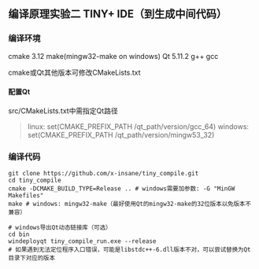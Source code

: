 ## 编译原理实验二 TINY+ IDE（到生成中间代码）

### 编译环境

cmake 3.12
make(mingw32-make on windows)
Qt 5.11.2
g++ gcc

cmake或Qt其他版本可修改CMakeLists.txt

#### 配置Qt

src/CMakeLists.txt中需指定Qt路径

> linux: set(CMAKE_PREFIX_PATH /qt_path/version/gcc_64)
> windows: set(CMAKE_PREFIX_PATH /qt_path/version/mingw53_32)

### 编译代码

```
git clone https://github.com/x-insane/tiny_compile.git
cd tiny_compile
cmake -DCMAKE_BUILD_TYPE=Release .. # windows需要加参数: -G "MinGW Makefiles"
make # windows: mingw32-make（最好使用Qt的mingw32-make的32位版本以免版本不兼容）

# windows导出Qt动态链接库（可选）
cd bin
windeployqt tiny_compile_run.exe --release
# 如果遇到无法定位程序入口错误，可能是libstdc++-6.dll版本不对，可以尝试替换为Qt目录下对应的版本
```
